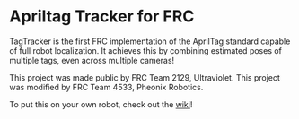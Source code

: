 # Apriltag Tracker for FRC

TagTracker is the first FRC implementation of the AprilTag standard capable of full robot localization. It achieves this by combining estimated poses of multiple tags, even across multiple cameras!

This project was made public by FRC Team 2129, Ultraviolet.
This project was modified by FRC Team 4533, Pheonix Robotics.

To put this on your own robot, check out the [wiki](https://github.com/SouthwestRoboticsProgramming/TagTracker/wiki)!
